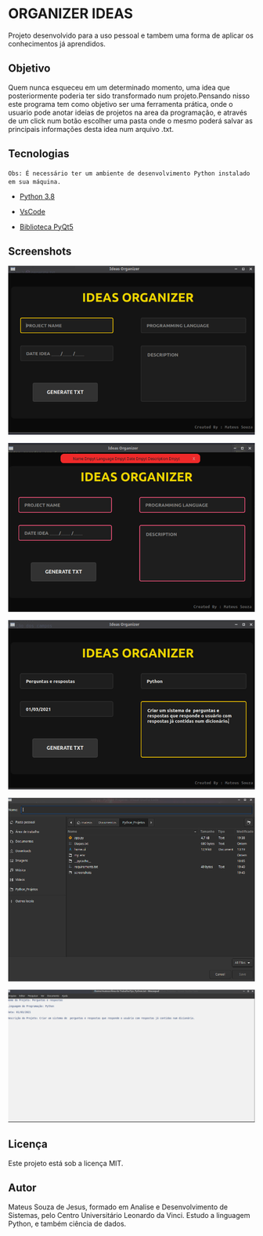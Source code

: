 # ORGANIZER IDEAS

Projeto desenvolvido para a uso pessoal e tambem uma forma de aplicar os conhecimentos já aprendidos.


## Objetivo

Quem nunca esqueceu em um determinado momento, uma idea que posteriormente poderia ter sido transformado num projeto.Pensando nisso este programa tem como objetivo ser uma ferramenta prática, onde o usuario pode anotar ideias de projetos na area da programação, e através de um click num botão escolher uma pasta onde o mesmo poderá salvar as principais informações desta idea num arquivo .txt.


## Tecnologias

`Obs: É necessário ter um ambiente de desenvolvimento Python instalado em sua máquina.`

- [Python 3.8](https://www.python.org/downloads/)

- [VsCode](https://code.visualstudio.com/download)

- [Biblioteca PyQt5](https://pypi.org/project/PyQt5/)

## Screenshots

![home](./screenshots/home.png)

![erro](./screenshots/erro.png)

![home_link](./screenshots/preenchimento.png)

![diretorio](./screenshots/diretorio.png)

![file_txt](./screenshots/file_txt.png)



## Licença

Este projeto está sob a licença MIT.


## Autor

Mateus Souza de Jesus, formado em Analise e Desenvolvimento de Sistemas, pelo Centro Universitário Leonardo da Vinci. Estudo a linguagem Python, e também ciência de dados.
